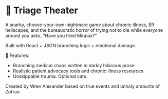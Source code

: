 # 🧨 Triage Theater

A snarky, choose-your-own-nightmare game about chronic illness, ER hellscapes, and the bureaucratic horror of trying not to die while everyone around you asks, “Have you tried Miralax?”

Built with React + JSON branching logic + emotional damage.

🧪 Features:
- Branching medical chaos written in darkly hilarious prose
- Realistic patient advocacy tools and chronic illness resources
- Unskippable trauma. Optional cats.

Created by Wren Alexander based on true events and unholy amounts of Zofran.
